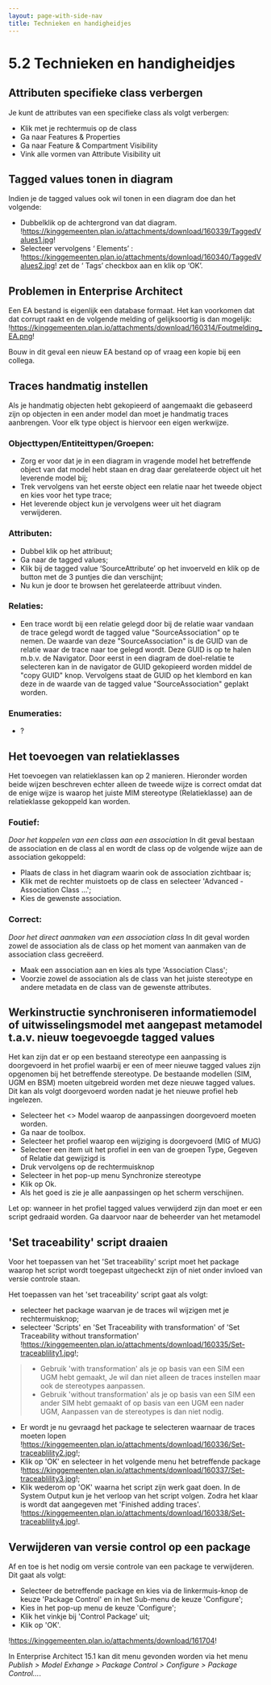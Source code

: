 ```yaml
---
layout: page-with-side-nav
title: Technieken en handigheidjes
---
```

# 5.2 Technieken en handigheidjes

## Attributen specifieke class verbergen

Je kunt de attributes van een specifieke class als volgt verbergen:
- Klik met je rechtermuis op de class
- Ga naar Features & Properties
- Ga naar Feature & Compartment Visibility
- Vink alle vormen van Attribute  Visibility uit

## Tagged values tonen in diagram

Indien je de tagged values ook wil tonen in een diagram doe dan het volgende:

- Dubbelklik op de achtergrond van dat diagram.
!https://kinggemeenten.plan.io/attachments/download/160339/TaggedValues1.jpg!
- Selecteer vervolgens ‘ Elements’ :
!https://kinggemeenten.plan.io/attachments/download/160340/TaggedValues2.jpg!
zet de ‘ Tags’ checkbox aan en klik op ‘OK’.

## Problemen in Enterprise Architect

Een EA bestand is eigenlijk een database formaat. Het kan voorkomen dat dat corrupt raakt en de volgende melding of gelijksoortig is dan mogelijk:
!https://kinggemeenten.plan.io/attachments/download/160314/Foutmelding_EA.png!

Bouw in dit geval een nieuw EA bestand op of vraag een kopie bij een collega.

## Traces handmatig instellen

Als je handmatig objecten hebt gekopieerd of aangemaakt die gebaseerd zijn op objecten in een ander model dan moet je handmatig traces aanbrengen. Voor elk type object is hiervoor een eigen werkwijze.

### Objecttypen/Entiteittypen/Groepen:

- Zorg er voor dat je in een diagram in vragende model het betreffende object van dat model hebt staan en drag daar gerelateerde object uit het leverende model bij;
- Trek vervolgens van het eerste object een relatie naar het tweede object en kies voor het type trace;
- Het leverende object kun je vervolgens weer uit het diagram verwijderen.

### Attributen:

- Dubbel klik op het attribuut;
- Ga naar de tagged values;
- Klik bij de tagged value ‘SourceAttribute’ op het invoerveld en klik op de button met de 3 puntjes die dan verschijnt;
- Nu kun je door te browsen het gerelateerde attribuut vinden.

### Relaties:

- Een trace wordt bij een relatie gelegd door bij de relatie waar vandaan de trace gelegd wordt de tagged value "SourceAssociation" op te nemen. De waarde van deze "SourceAssociation" is de GUID van de relatie waar de trace naar toe gelegd wordt. Deze GUID is op te halen m.b.v. de Navigator. Door eerst in een diagram de doel-relatie te selecteren kan in de navigator de GUID gekopieerd worden middel de "copy GUID" knop. Vervolgens staat de GUID op het klembord en kan deze in de waarde van de tagged value "SourceAssociation" geplakt worden.

### Enumeraties:

- ?

## Het toevoegen van relatieklasses

Het toevoegen van relatieklassen kan op 2 manieren. Hieronder worden beide wijzen beschreven echter alleen de tweede wijze is correct omdat dat de enige wijze is waarop het juiste MIM stereotype (Relatieklasse) aan de relatieklasse gekoppeld kan worden.

### Foutief:

*Door het koppelen van een class aan een association*
In dit geval bestaan de association en de class al en wordt de class op de volgende wijze aan de association gekoppeld:
- Plaats de class in het diagram waarin ook de association zichtbaar is;
- Klik met de rechter muistoets op de class en selecteer 'Advanced - Association Class ...';
- Kies de gewenste association.

### Correct:

*Door het direct aanmaken van een association class*
In dit geval worden zowel de association als de class op het moment van aanmaken van de association class gecreëerd.
- Maak een association aan en kies als type 'Association Class';
- Voorzie zowel de association als de class van het juiste stereotype en andere metadata en de class van de gewenste attributes.


## Werkinstructie synchroniseren informatiemodel of uitwisselingsmodel met aangepast metamodel t.a.v. nieuw toegevoegde tagged values


Het kan zijn dat er op een bestaand stereotype een aanpassing is doorgevoerd in het profiel waarbij er een of meer nieuwe tagged values zijn opgenomen bij het betreffende stereotype. De bestaande modellen (SIM, UGM en BSM) moeten uitgebreid worden met deze nieuwe tagged values. Dit kan als volgt doorgevoerd worden nadat je het nieuwe profiel heb ingelezen.
- Selecteer het <<domain>> Model waarop de aanpassingen doorgevoerd moeten worden.
- Ga naar de toolbox.
- Selecteer het profiel waarop een wijziging is doorgevoerd (MIG of MUG)
- Selecteer een item uit het profiel in een van de groepen Type, Gegeven of Relatie dat gewijzigd is
- Druk vervolgens op de rechtermuisknop
- Selecteer in het pop-up menu Synchronize stereotype
- Klik op Ok.
- Als het goed is zie je alle aanpassingen op het scherm verschijnen.

Let op: wanneer in het profiel tagged values verwijderd zijn dan moet er een script gedraaid worden. Ga daarvoor naar de beheerder van het metamodel

## 'Set traceability' script draaien

Voor het toepassen van het 'Set traceability' script moet het package waarop het script wordt toegepast uitgecheckt zijn of niet onder invloed van versie controle staan.

Het toepassen van het 'set traceability' script gaat als volgt:
- selecteer het package waarvan je de traces wil wijzigen met je rechtermuisknop;
- selecteer 'Scripts' en 'Set Traceability with transformation' of 'Set Traceability without transformation'
!https://kinggemeenten.plan.io/attachments/download/160335/Set-traceablility1.jpg!;

>* Gebruik 'with transformation' als je op basis van een SIM een UGM hebt gemaakt, Je wil dan niet alleen de traces instellen maar ook de stereotypes aanpassen.
>* Gebruik 'without transformation' als je op basis van een SIM een ander SIM hebt gemaakt of op basis van een UGM een nader UGM, Aanpassen van de stereotypes is dan niet nodig.

- Er wordt je nu gevraagd het package te selecteren waarnaar de traces moeten lopen
!https://kinggemeenten.plan.io/attachments/download/160336/Set-traceablility2.jpg!;
- Klik op 'OK' en selecteer in het volgende menu het betreffende package
!https://kinggemeenten.plan.io/attachments/download/160337/Set-traceablility3.jpg!;
- Klik wederom op 'OK' waarna het script zijn werk gaat doen. In de System Output kun je het verloop van het script volgen. Zodra het klaar is wordt dat aangegeven met 'Finished adding traces'.
!https://kinggemeenten.plan.io/attachments/download/160338/Set-traceablility4.jpg!.

## Verwijderen van versie control op een package

Af en toe is het nodig om versie controle van een package te verwijderen. Dit gaat als volgt:

- Selecteer de betreffende package en kies via de linkermuis-knop de keuze 'Package Control'  en in het Sub-menu de keuze 'Configure';
- Kies in het pop-up menu de keuze 'Configure';
- Klik het vinkje bij 'Control Package' uit;
- Klik op 'OK'.

!https://kinggemeenten.plan.io/attachments/download/161704!

In Enterprise Architect 15.1 kan dit menu gevonden worden via het menu *Publish > Model Exhange > Package Control > Configure > Package Control...*.
